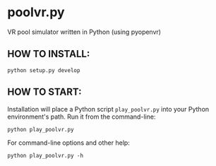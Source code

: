 # poolvr.py

VR pool simulator written in Python (using pyopenvr)


## HOW TO INSTALL:

```
python setup.py develop
```


## HOW TO START:

Installation will place a Python script `play_poolvr.py` into your Python environment's path.  Run it from the command-line:

```
python play_poolvr.py
```

For command-line options and other help:

```
python play_poolvr.py -h
```
